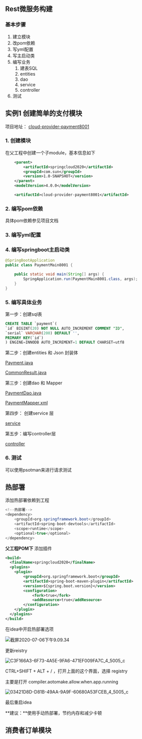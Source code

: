 ## Rest微服务构建

### 基本步骤

1. 建立模块
2. 改pom依赖
3. 写yml配置
4. 写主启动类
5. 编写业务
   1. 建表SQL
   2. entities
   3. dao
   4. service
   5. controller
6. 测试

## 实例1 创建简单的支付模块

项目地址： [cloud-provider-payment8001](../cloud-provider-payment8001) 

### 1. 创建模块

在父工程中创建一个子module，基本信息如下

```xml
    <parent>
        <artifactId>springcloud2020</artifactId>
        <groupId>com.sun</groupId>
        <version>1.0-SNAPSHOT</version>
    </parent>
    <modelVersion>4.0.0</modelVersion>

    <artifactId>cloud-provider-payment8001</artifactId>
```

### 2. 编写pom依赖

具体pom依赖参见项目文档

### 3. 编写yml配置

### 4. 编写springboot主启动类

```java
@SpringBootApplication
public class PaymentMain8001 {

    public static void main(String[] args) {
        SpringApplication.run(PaymentMain8001.class, args);
    }
}
```

### 5. 编写具体业务

第一步：创建sql表


```sql
CREATE TABLE `payment`(
`id` BIGINT(20) NOT NULL AUTO_INCREMENT COMMENT "ID",
`serial` VARCHAR(200) DEFAULT '',
PRIMARY KEY(`id`)
) ENGINE=INNODB AUTO_INCREMENT=1 DEFAULT CHARSET=utf8
```

第二步：创建entities 和 Json 封装体

 [Payment.java](../cloud-provider-payment8001/src/main/java/com/sunxz/springcloud/entities/Payment.java) 

 [CommonResult.java](../cloud-provider-payment8001/src/main/java/com/sunxz/springcloud/entities/CommonResult.java) 

第三步：创建dao 和 Mapper

 [PaymentDao.java](../cloud-provider-payment8001/src/main/java/com/sunxz/springcloud/dao/PaymentDao.java) 

 [PaymentMapper.xml](../cloud-provider-payment8001/src/main/resources/mapper/PaymentMapper.xml) 

第四步： 创建service 层

 [service](../cloud-provider-payment8001/src/main/java/com/sunxz/springcloud/service) 

第五步：编写controller层

 [controller](../cloud-provider-payment8001/src/main/java/com/sunxz/springcloud/controller) 

### 6. 测试

可以使用psotman来进行请求测试

## 热部署

添加热部署依赖到工程

```java
<!--热部署-->
<dependency>
    <groupId>org.springframework.boot</groupId>
    <artifactId>spring-boot-devtools</artifactId>
    <scope>runtime</scope>
    <optional>true</optional>
</dependency>
```

**父工程POM下** 添加插件

```xml
<build>
  <finalName>springcloud2020</finalName>
  <plugins>
    <plugin>
        <groupId>org.springframework.boot</groupId>
        <artifactId>spring-boot-maven-plugin</artifactId>
        <version>${spring.boot.version}</version>
        <configuration>
            <fork>true</fork>
            <addResource>true</addResource>
        </configuration>
    </plugin>
  </plugins>
</build>
```

在idea中开启热部署选项

![截屏2020-07-06下午9.09.34](https://gitee.com/Sunxz007/PicStorage/raw/master/imgs/20200706211126.png)

更新reistry

![C3F166A3-6F73-4A5E-9FA6-471EF009FA7C_4_5005_c](https://gitee.com/Sunxz007/PicStorage/raw/master/imgs/20200706212017.jpeg)

CTRL+SHIFT + ALT + / ，打开上面的这个界面，选择 registry

主要是打开 compiler.aotomake.allow.when.app.running

![03421D8D-D81B-49AA-9A9F-60680A53FCEB_4_5005_c](https://gitee.com/Sunxz007/PicStorage/raw/master/imgs/20200706211850.jpeg)

最后重启idea

**建议：**使用手动热部署，节约内存和减少卡顿

## 消费者订单模块

